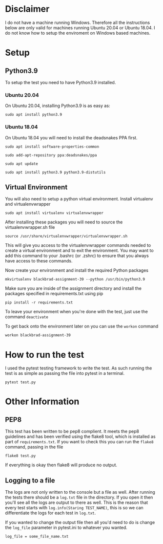 # Disclaimer
I do not have a machine running Windows. Therefore all the instructions below
are only valid for machines running Ubuntu 20.04 or Ubuntu 18.04. I do not
know how to setup the enviroment on Windows based machines.

# Setup

## Python3.9
To setup the test you need to have Python3.9 installed.

### Ubuntu 20.04
On Ubuntu 20.04, installing Python3.9 is as easy as:

`sudo apt install python3.9`

### Ubuntu 18.04

On Ubuntu 18.04 you will need to install the deadsnakes PPA first.

`sudo apt install software-properties-common`

`sudo add-apt-repository ppa:deadsnakes/ppa`

`sudo apt update`

`sudo apt install python3.9 python3.9-distutils`

## Virtual Environment

You will also need to setup a python virtual environment. Install virtualenv
and virtualenvwrapper

`sudo apt install virtualenv virtualenvwrapper`

After installing these packages you will need to source the
virtualenvwrapper.sh file

`source /usr/share/virtualenvwrapper/virtualenvwrapper.sh`

This will give you access to the virtualenvwrapper commands needed to create a
virtual environment and to exit the environment. You may want to add this
command to your .bashrc (or .zshrc) to ensure that you always have access to
these commands.

Now create your environment and install the required Python packages

`mkvirtualenv blackbrad-assignment-39 --python /usr/bin/python3.9`

Make sure you are inside of the assignment directory and install the packages
specified in requirements.txt using pip

`pip install -r requirements.txt`

To leave your environment when you're done with the test, just use the command
`deactivate`

To get back onto the environment later on you can use the `workon` command

`workon blackbrad-assignment-39`

# How to run the test

I used the pytest testing framework to write the test. As such running the
test is as simple as passing the file into pytest in a terminal.

`pytest test.py`

# Other Information
## PEP8

This test has been written to be pep8 complient. It meets the pep8 guidelines
and has been verified using the flake8 tool, which is installed as part of
`requirements.txt`. If you want to check this you can run the `flake8` command,
passing in the file

`flake8 test.py`

If everything is okay then flake8 will produce no output.

## Logging to a file

The logs are not only written to the console but a file as well. After running
the tests there should be a `log.txt` file in the directory. If you open it
then you'll see all the logs are output to there as well. This is the reason
that every test starts with `log.info(Staring TEST_NAME)`, this is so we can
differentiate the logs for each test in `log.txt`.

If you wanted to change the output file then all you'd need to do is change the
`log_file` parameter in pytest.ini to whatever you wanted.

`log_file = some_file_name.txt`
